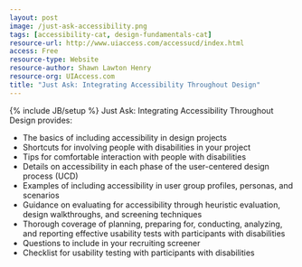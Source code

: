 ```yaml
---
layout: post
image: /just-ask-accessibility.png
tags: [accessibility-cat, design-fundamentals-cat]
resource-url: http://www.uiaccess.com/accessucd/index.html
access: Free
resource-type: Website
resource-author: Shawn Lawton Henry
resource-org: UIAccess.com
title: "Just Ask: Integrating Accessibility Throughout Design"
---
```

{% include JB/setup %}
Just Ask: Integrating Accessibility Throughout Design provides:
- The basics of including accessibility in design projects
- Shortcuts for involving people with disabilities in your project
- Tips for comfortable interaction with people with disabilities
- Details on accessibility in each phase of the user-centered design process (UCD)
- Examples of including accessibility in user group profiles, personas, and scenarios
- Guidance on evaluating for accessibility through heuristic evaluation, design walkthroughs, and screening techniques
- Thorough coverage of planning, preparing for, conducting, analyzing, and reporting effective usability tests with participants with disabilities
- Questions to include in your recruiting screener
- Checklist for usability testing with participants with disabilities
